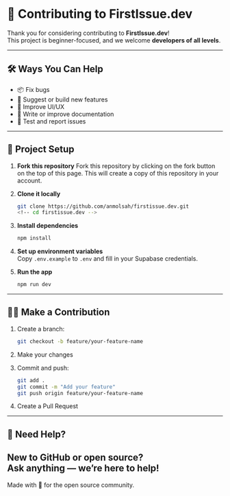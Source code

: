 # 🤝 Contributing to FirstIssue.dev

Thank you for considering contributing to **FirstIssue.dev**!  
This project is beginner-focused, and we welcome **developers of all levels**.

---

## 🛠️ Ways You Can Help

- 📦 Fix bugs
- 🌟 Suggest or build new features
- 🎨 Improve UI/UX
- 📄 Write or improve documentation
- 🧪 Test and report issues

---

## 📁 Project Setup

1. **Fork this repository**
Fork this repository by clicking on the fork button on the top of this page. This will create a copy of this repository in your account.

2. **Clone it locally**  
   ```bash
   git clone https://github.com/anmolsah/firstissue.dev.git
   <!-- cd firstissue.dev -->
   ```

3. **Install dependencies**  
   ```bash
   npm install
   ```

4. **Set up environment variables**  
   Copy `.env.example` to `.env` and fill in your Supabase credentials.

5. **Run the app**  
   ```bash
   npm run dev
   ```

---

## 🧑‍💻 Make a Contribution

1. Create a branch:  
   ```bash
   git checkout -b feature/your-feature-name
   ```

2. Make your changes

3. Commit and push:  
   ```bash
   git add .
   git commit -m "Add your feature"
   git push origin feature/your-feature-name
   ```

4. Create a Pull Request

---

## 💬 Need Help?

New to GitHub or open source?  
Ask anything — we’re here to help! 
---

Made with 💙 for the open source community.
